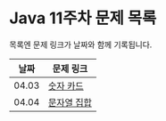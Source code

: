 # Java 11주차 문제 목록

목록엔 문제 링크가 날짜와 함께 기록됩니다.

|날짜|문제 링크|
|------|---|
|04.03|[숫자 카드](https://www.acmicpc.net/problem/10815)|
|04.04|[문자열 집합](https://www.acmicpc.net/problem/14425)|


